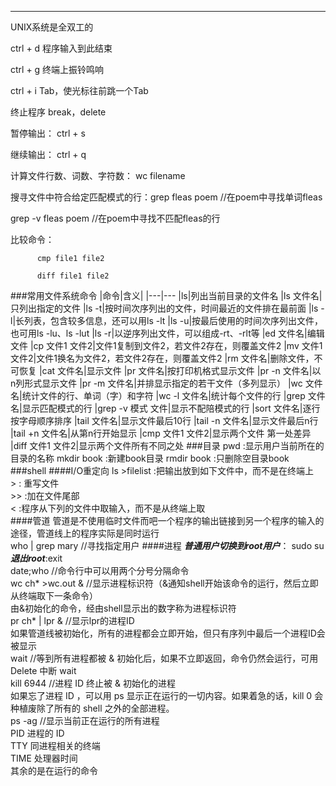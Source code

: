 --------------------------------
UNIX系统是全双工的

ctrl + d 程序输入到此结束

ctrl + g 终端上振铃鸣响

ctrl + i Tab，使光标往前跳一个Tab

终止程序 break，delete

暂停输出： ctrl + s

继续输出： ctrl + q

计算文件行数、词数、字符数： wc filename

搜寻文件中符合给定匹配模式的行：grep fleas poem //在poem中寻找单词fleas

grep -v fleas poem //在poem中寻找不匹配fleas的行

比较命令： 

          cmp file1 file2

          diff file1 file2
          
###常用文件系统命令
|命令|含义|
|---|---
|ls|列出当前目录的文件名
|ls 文件名|只列出指定的文件
|ls -t|按时间次序列出的文件，时间最近的文件排在最前面
|ls -l|长列表，包含较多信息，还可以用ls -lt
|ls -u|按最后使用的时间次序列出文件，也可用ls -lu、ls -lut
|ls -r|以逆序列出文件，可以组成-rt、-rlt等
|ed 文件名|编辑文件
|cp 文件1 文件2|文件1复制到文件2，若文件2存在，则覆盖文件2
|mv 文件1 文件2|文件1换名为文件2，若文件2存在，则覆盖文件2
|rm 文件名|删除文件，不可恢复
|cat 文件名|显示文件
|pr 文件名|按打印机格式显示文件
|pr -n 文件名|以n列形式显示文件
|pr -m 文件名|并排显示指定的若干文件（多列显示）
|wc 文件名|统计文件的行、单词（字）和字符
|wc -l 文件名|统计每个文件的行
|grep 文件名|显示匹配模式的行
|grep -v 模式 文件|显示不配陪模式的行
|sort 文件名|逐行按字母顺序排序
|tail 文件名|显示文件最后10行
|tail -n 文件名|显示文件最后n行
|tail +n 文件名|从第n行开始显示
|cmp 文件1 文件2|显示两个文件 第一处差异
|diff 文件1 文件2|显示两个文件所有不同之处
###目录
pwd :显示用户当前所在的目录的名称
mkdir book :新建book目录
rmdir book :只删除空目录book
###shell
####I/O重定向
ls >filelist :把输出放到如下文件中，而不是在终端上  
\> : 重写文件  
\>> :加在文件尾部  
\< :程序从下列的文件中取输入，而不是从终端上取  
####管道
管道是不使用临时文件而吧一个程序的输出链接到另一个程序的输入的途径，管道线上的程序实际是同时运行  
who | grep mary  //寻找指定用户
####进程
***普通用户切换到root用户***： sudo su  
***退出root***:exit   
date;who   //命令行中可以用两个分号分隔命令  
wc ch* >wc.out &   //显示进程标识符（&通知shell开始该命令的运行，然后立即从终端取下一条命令）  
由&初始化的命令，经由shell显示出的数字称为进程标识符  
pr ch* | lpr &   //显示lpr的进程ID  
如果管道线被初始化，所有的进程都会立即开始，但只有序列中最后一个进程ID会被显示  
wait   //等到所有进程都被 & 初始化后，如果不立即返回，命令仍然会运行，可用 Delete 中断 wait  
kill 6944    //进程 ID 终止被 & 初始化的进程  
如果忘了进程 ID ，可以用 ps 显示正在运行的一切内容。如果着急的话，kill 0 会种植废除了所有的 shell 之外的全部进程。  
ps -ag   //显示当前正在运行的所有进程  
PID 进程的 ID  
TTY 同进程相关的终端  
TIME 处理器时间  
其余的是在运行的命令
